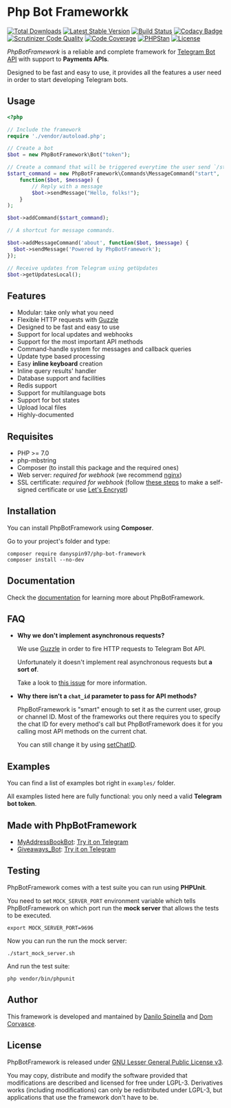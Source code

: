 # Php Bot Frameworkk
[![Total Downloads](https://poser.pugx.org/danyspin97/php-bot-framework/downloads)](https://packagist.org/packages/danyspin97/php-bot-framework)
[![Latest Stable Version](https://poser.pugx.org/danyspin97/php-bot-framework/v/stable)](https://packagist.org/packages/danyspin97/php-bot-framework)
[![Build Status](https://travis-ci.org/DanySpin97/PhpBotFramework.svg?branch=master)](https://travis-ci.org/DanySpin97/PhpBotFramework)
[![Codacy Badge](https://api.codacy.com/project/badge/Grade/6254e3eccc93497997dae21e57a452ac)](https://www.codacy.com/app/danyspin97/PhpBotFramework?utm_source=github.com&amp;utm_medium=referral&amp;utm_content=DanySpin97/PhpBotFramework&amp;utm_campaign=Badge_Grade)
[![Scrutinizer Code Quality](https://scrutinizer-ci.com/g/DanySpin97/PhpBotFramework/badges/quality-score.png?b=master)](https://scrutinizer-ci.com/g/DanySpin97/PhpBotFramework/?branch=master)
[![Code Coverage](https://scrutinizer-ci.com/g/DanySpin97/PhpBotFramework/badges/coverage.png?b=master)](https://scrutinizer-ci.com/g/DanySpin97/PhpBotFramework/?branch=master)
[![PHPStan](https://img.shields.io/badge/PHPStan-enabled-brightgreen.svg?style=flat)](https://github.com/phpstan/phpstan)
[![License](https://poser.pugx.org/danyspin97/php-bot-framework/license)](https://packagist.org/packages/danyspin97/php-bot-framework)


*PhpBotFramework* is a reliable and complete framework for [Telegram Bot API](https://core.telegram.org/bots/api)
with support to **Payments APIs**.

Designed to be fast and easy to use, it provides all the features a user need in order to start developing Telegram bots.

## Usage

```php
<?php

// Include the framework
require './vendor/autoload.php';

// Create a bot
$bot = new PhpBotFramework\Bot("token");

// Create a command that will be triggered everytime the user send `/start`
$start_command = new PhpBotFramework\Commands\MessageCommand("start",
    function($bot, $message) {
        // Reply with a message
        $bot->sendMessage("Hello, folks!");
    }
);

$bot->addCommand($start_command);

// A shortcut for message commands.

$bot->addMessageCommand('about', function($bot, $message) {
  $bot->sendMessage('Powered by PhpBotFramework');
});

// Receive updates from Telegram using getUpdates
$bot->getUpdatesLocal();
```

## Features
- Modular: take only what you need
- Flexible HTTP requests with [Guzzle](https://github.com/guzzle/guzzle)
- Designed to be fast and easy to use
- Support for local updates and webhooks
- Support for the most important API methods
- Command-handle system for messages and callback queries
- Update type based processing
- Easy **inline keyboard** creation
- Inline query results' handler
- Database support and facilities
- Redis support
- Support for multilanguage bots
- Support for bot states
- Upload local files
- Highly-documented

## Requisites
- PHP >= 7.0
- php-mbstring
- Composer (to install this package and the required ones)
- Web server: *required for webhook* (we recommend [nginx](http://nginx.org/))
- SSL certificate: *required for webhook* (follow [these steps](https://devcenter.heroku.com/articles/ssl-certificate-self) to make a self-signed certificate or use [Let's Encrypt](https://letsencrypt.org/))

## Installation
You can install PhpBotFramework using **Composer**.

Go to your project's folder and type:

```shell
composer require danyspin97/php-bot-framework
composer install --no-dev
```

## Documentation
Check the [documentation](https://danyspin97.github.io/PhpBotFramework/) for learning more about PhpBotFramework.

## FAQ

- **Why we don't implement asynchronous requests?**

   We use [Guzzle](https://github.com/guzzle/guzzle) in order to fire HTTP requests to Telegram Bot API.

   Unfortunately it doesn't implement real asynchronous requests but **a sort of**.

   Take a look to [this issue](https://github.com/guzzle/guzzle/issues/1127) for more information.

- **Why there isn't a `chat_id` parameter to pass for API methods?**

  PhpBotFramework is "smart" enough to set it as the current user, group or channel ID.
  Most of the frameworks out there requires you to specify the chat ID for every method's call but PhpBotFramework does it for you calling most API methods on the current chat.

  You can still change it by using [setChatID](https://danyspin97.github.io/PhpBotFramework/group__Bot.html).

## Examples

You can find a list of examples bot right in `examples/` folder.

All examples listed here are fully functional: you only need a valid **Telegram bot token**.

## Made with PhpBotFramework
- [MyAddressBookBot](https://github.com/DanySpin97/MyAddressBookBot): [Try it on Telegram](https://telegram.me/myaddressbookbot)
- [Giveaways_Bot](https://github.com/DanySpin97/GiveawaysBot): [Try it on Telegram](https://telegram.me/giveaways_bot)

## Testing

PhpBotFramework comes with a test suite you can run using **PHPUnit**.

You need to set `MOCK_SERVER_PORT` environment variable which tells PhpBotFramework
on which port run the **mock server** that allows the tests to be executed.

```shell
export MOCK_SERVER_PORT=9696
```

Now you can run the run the mock server:
```shell
./start_mock_server.sh
```

And run the test suite:
```shell
php vendor/bin/phpunit
```

## Author
This framework is developed and mantained by [Danilo Spinella](https://github.com/DanySpin97) and [Dom Corvasce](https://github.com/domcorvasce).

## License
PhpBotFramework is released under [GNU Lesser General Public License v3](https://www.gnu.org/licenses/lgpl-3.0.en.html).

You may copy, distribute and modify the software provided that modifications are described and licensed for free under LGPL-3. Derivatives works (including modifications) can only be redistributed under LGPL-3, but applications that use the framework don't have to be.
